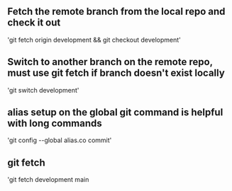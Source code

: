 ## Fetch the remote branch from the local repo and check it out
'git fetch origin development && git checkout development' 
## Switch to another branch on the remote repo, must use git fetch if branch doesn't exist locally
'git switch development'
## alias setup on the global git command is helpful with long commands
'git config --global alias.co commit'
## git fetch <remote><local>
'git fetch development main